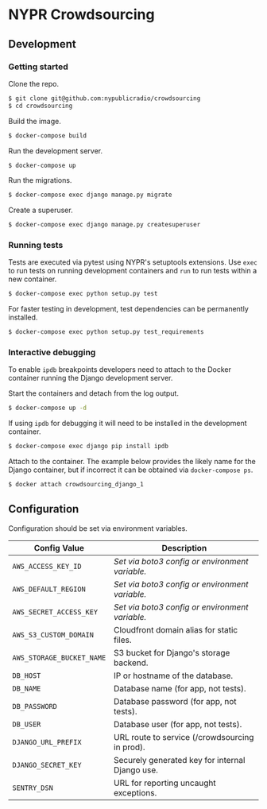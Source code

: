 # NYPR Crowdsourcing

## Development

### Getting started

Clone the repo.
```sh
$ git clone git@github.com:nypublicradio/crowdsourcing
$ cd crowdsourcing
```

Build the image.
```sh
$ docker-compose build
```

Run the development server.
```sh
$ docker-compose up
```

Run the migrations.
```sh
$ docker-compose exec django manage.py migrate
```

Create a superuser.
```sh
$ docker-compose exec django manage.py createsuperuser
```

### Running tests

Tests are executed via pytest using NYPR's setuptools extensions.
Use `exec` to run tests on running development containers and `run` to run tests within a new container.
```sh
$ docker-compose exec python setup.py test
```

For faster testing in development, test dependencies can be permanently
installed.
```sh
$ docker-compose exec python setup.py test_requirements
```

### Interactive debugging

To enable `ipdb` breakpoints developers need to attach to the Docker container
running the Django development server.

Start the containers and detach from the log output.
```sh
$ docker-compose up -d
```

If using `ipdb` for debugging it will need to be installed in the development container.
```sh
$ docker-compose exec django pip install ipdb
```

Attach to the container. The example below provides the likely name for the Django
container, but if incorrect it can be obtained via `docker-compose ps`.
```sh
$ docker attach crowdsourcing_django_1
```

## Configuration

Configuration should be set via environment variables.

| **Config Value**          | **Description**                                 |
| ------------------------- | ----------------------------------------------- |
| `AWS_ACCESS_KEY_ID`       | _Set via boto3 config or environment variable._ |
| `AWS_DEFAULT_REGION`      | _Set via boto3 config or environment variable._ |
| `AWS_SECRET_ACCESS_KEY`   | _Set via boto3 config or environment variable._ |
| `AWS_S3_CUSTOM_DOMAIN`    | Cloudfront domain alias for static files.       |
| `AWS_STORAGE_BUCKET_NAME` | S3 bucket for Django's storage backend.         |
| `DB_HOST`                 | IP or hostname of the database.                 |
| `DB_NAME`                 | Database name (for app, not tests).             |
| `DB_PASSWORD`             | Database password (for app, not tests).         |
| `DB_USER`                 | Database user (for app, not tests).             |
| `DJANGO_URL_PREFIX`       | URL route to service (/crowdsourcing in prod).  |
| `DJANGO_SECRET_KEY`       | Securely generated key for internal Django use. |
| `SENTRY_DSN`              | URL for reporting uncaught exceptions.          |
